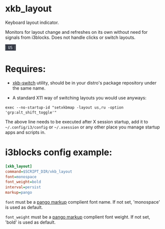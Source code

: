 # xkb_layout

Keyboard layout indicator.

Monitors for layout change and refreshes on its own without need for signals from i3blocks. Does not handle clicks or switch layouts.

![block preview](xkb_layout.png)

# Requires:

 - [xkb-switch](https://github.com/ierton/xkb-switch) utility, should be in your distro's package repository under the same name.

 - A standard X11 way of switching layouts you would use anyways:

```
exec --no-startup-id "setxkbmap -layout us,ru -option 'grp:alt_shift_toggle'"
```

The above line needs to be executed after X session startup, add it to `~/.config/i3/config` or `~/.xsession` or any other place you manage startup apps and scripts in.

# i3blocks config example:

```ini
[xkb_layout]
command=$SCRIPT_DIR/xkb_layout
font=monospace
font_weight=bold
interval=persist
markup=pango
```

`font` must be a [pango markup](https://developer.gnome.org/pygtk/stable/pango-markup-language.html) complient font name. If not set, 'monospace' is used as default.

`font_weight` must be a [pango markup](https://developer.gnome.org/pygtk/stable/pango-markup-language.html) complient font weight. If not set, 'bold' is used as default.
